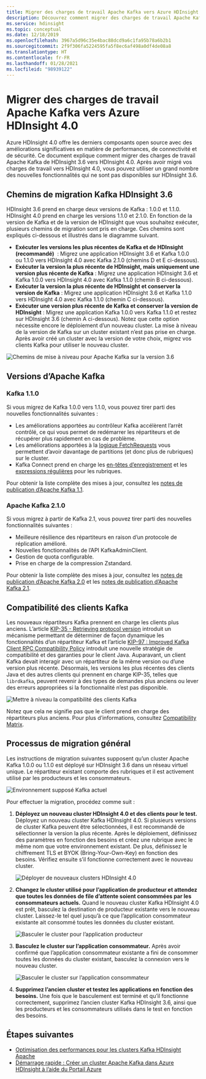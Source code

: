 ```yaml
---
title: Migrer des charges de travail Apache Kafka vers Azure HDInsight 4.0
description: Découvrez comment migrer des charges de travail Apache Kafka de HDInsight 3.6 vers HDInsight 4.0.
ms.service: hdinsight
ms.topic: conceptual
ms.date: 12/18/2019
ms.openlocfilehash: 3967a5d96c35e4bac88dcd9a6c1fa95b78a6b2b1
ms.sourcegitcommit: 2f9f306fa5224595fa5f8ec6af498a0df4de08a8
ms.translationtype: HT
ms.contentlocale: fr-FR
ms.lasthandoff: 01/28/2021
ms.locfileid: "98939122"
---
```

# <a name="migrate-apache-kafka-workloads-to-azure-hdinsight-40"></a>Migrer des charges de travail Apache Kafka vers Azure HDInsight 4.0

Azure HDInsight 4.0 offre les derniers composants open source avec des améliorations significatives en matière de performances, de connectivité et de sécurité. Ce document explique comment migrer des charges de travail Apache Kafka de HDInsight 3.6 vers HDInsight 4.0. Après avoir migré vos charges de travail vers HDInsight 4.0, vous pouvez utiliser un grand nombre des nouvelles fonctionnalités qui ne sont pas disponibles sur HDInsight 3.6.

## <a name="hdinsight-36-kafka-migration-paths"></a>Chemins de migration Kafka HDInsight 3.6

HDInsight 3.6 prend en charge deux versions de Kafka : 1.0.0 et 1.1.0. HDInsight 4.0 prend en charge les versions 1.1.0 et 2.1.0. En fonction de la version de Kafka et de la version de HDInsight que vous souhaitez exécuter, plusieurs chemins de migration sont pris en charge. Ces chemins sont expliqués ci-dessous et illustrés dans le diagramme suivant.

* **Exécuter les versions les plus récentes de Kafka et de HDInsight (recommandé)**  : Migrez une application HDInsight 3.6 et Kafka 1.0.0 ou 1.1.0 vers HDInsight 4.0 avec Kafka 2.1.0 (chemins D et E ci-dessous).
* **Exécuter la version la plus récente de HDInsight, mais uniquement une version plus récente de Kafka** : Migrez une application HDInsight 3.6 et Kafka 1.0.0 vers HDInsight 4.0 avec Kafka 1.1.0 (chemin B ci-dessous).
* **Exécuter la version la plus récente de HDInsight et conserver la version de Kafka** : Migrez une application HDInsight 3.6 et Kafka 1.1.0 vers HDInsight 4.0 avec Kafka 1.1.0 (chemin C ci-dessous).
* **Exécuter une version plus récente de Kafka et conserver la version de HDInsight** : Migrez une application Kafka 1.0.0 vers Kafka 1.1.0 et restez sur HDInsight 3.6 (chemin A ci-dessous). Notez que cette option nécessite encore le déploiement d’un nouveau cluster. La mise à niveau de la version de Kafka sur un cluster existant n’est pas prise en charge. Après avoir créé un cluster avec la version de votre choix, migrez vos clients Kafka pour utiliser le nouveau cluster.

![Chemins de mise à niveau pour Apache Kafka sur la version 3.6](./media/upgrade-threesix-to-four/apache-kafka-upgrade-path.png)

## <a name="apache-kafka-versions"></a>Versions d’Apache Kafka

### <a name="kafka-110"></a>Kafka 1.1.0
  
Si vous migrez de Kafka 1.0.0 vers 1.1.0, vous pouvez tirer parti des nouvelles fonctionnalités suivantes :

* Les améliorations apportées au contrôleur Kafka accélèrent l’arrêt contrôlé, ce qui vous permet de redémarrer les répartiteurs et de récupérer plus rapidement en cas de problème. 
* Les améliorations apportées à la [logique FetchRequests](https://issues.apache.org/jira/browse/KAFKA-6254) vous permettent d’avoir davantage de partitions (et donc plus de rubriques) sur le cluster. 
* Kafka Connect prend en charge les [en-têtes d’enregistrement](https://issues.apache.org/jira/browse/KAFKA-5142) et les [expressions régulières](https://issues.apache.org/jira/browse/KAFKA-3073) pour les rubriques. 

Pour obtenir la liste complète des mises à jour, consultez les [notes de publication d’Apache Kafka 1.1](https://archive.apache.org/dist/kafka/1.1.0/RELEASE_NOTES.html).

### <a name="apache-kafka-210"></a>Apache Kafka 2.1.0

Si vous migrez à partir de Kafka 2.1, vous pouvez tirer parti des nouvelles fonctionnalités suivantes :

* Meilleure résilience des répartiteurs en raison d’un protocole de réplication amélioré.
* Nouvelles fonctionnalités de l’API KafkaAdminClient.
* Gestion de quota configurable.
* Prise en charge de la compression Zstandard.

Pour obtenir la liste complète des mises à jour, consultez les [notes de publication d’Apache Kafka 2.0](https://archive.apache.org/dist/kafka/2.0.0/RELEASE_NOTES.html) et les [notes de publication d’Apache Kafka 2.1](https://archive.apache.org/dist/kafka/2.1.0/RELEASE_NOTES.html).

## <a name="kafka-client-compatibility"></a>Compatibilité des clients Kafka

Les nouveaux répartiteurs Kafka prennent en charge les clients plus anciens. L’article [KIP-35 - Retrieving protocol version](https://cwiki.apache.org/confluence/display/KAFKA/KIP-35+-+Retrieving+protocol+version) introduit un mécanisme permettant de déterminer de façon dynamique les fonctionnalités d’un répartiteur Kafka et l’article [KIP-97 : Improved Kafka Client RPC Compatibility Policy](https://cwiki.apache.org/confluence/display/KAFKA/KIP-97%3A+Improved+Kafka+Client+RPC+Compatibility+Policy) introduit une nouvelle stratégie de compatibilité et des garanties pour le client Java. Auparavant, un client Kafka devait interagir avec un répartiteur de la même version ou d’une version plus récente. Désormais, les versions les plus récentes des clients Java et des autres clients qui prennent en charge KIP-35, telles que `librdkafka`, peuvent revenir à des types de demandes plus anciens ou lever des erreurs appropriées si la fonctionnalité n’est pas disponible.

![Mettre à niveau la compatibilité des clients Kafka](./media/upgrade-threesix-to-four/apache-kafka-client-compatibility.png)

Notez que cela ne signifie pas que le client prend en charge des répartiteurs plus anciens.  Pour plus d’informations, consultez [Compatibility Matrix](https://cwiki.apache.org/confluence/display/KAFKA/Compatibility+Matrix).

## <a name="general-migration-process"></a>Processus de migration général

Les instructions de migration suivantes supposent qu’un cluster Apache Kafka 1.0.0 ou 1.1.0 est déployé sur HDInsight 3.6 dans un réseau virtuel unique. Le répartiteur existant comporte des rubriques et il est activement utilisé par les producteurs et les consommateurs.

![Environnement supposé Kafka actuel](./media/upgrade-threesix-to-four/apache-kafka-presumed-environment.png)

Pour effectuer la migration, procédez comme suit :

1. **Déployez un nouveau cluster HDInsight 4.0 et des clients pour le test.** Déployez un nouveau cluster Kafka HDInsight 4.0. Si plusieurs versions de cluster Kafka peuvent être sélectionnées, il est recommandé de sélectionner la version la plus récente. Après le déploiement, définissez des paramètres en fonction des besoins et créez une rubrique avec le même nom que votre environnement existant. De plus, définissez le chiffrement TLS et BYOK (Bring-Your-Own-Key) en fonction des besoins. Vérifiez ensuite s’il fonctionne correctement avec le nouveau cluster.

    ![Déployer de nouveaux clusters HDInsight 4.0](./media/upgrade-threesix-to-four/deploy-new-hdinsight-clusters.png)

1. **Changez le cluster utilisé pour l’application de producteur et attendez que toutes les données de file d’attente soient consommées par les consommateurs actuels.** Quand le nouveau cluster Kafka HDInsight 4.0 est prêt, basculez la destination de producteur existante vers le nouveau cluster. Laissez-le tel quel jusqu’à ce que l’application consommateur existante ait consommé toutes les données du cluster existant.

    ![Basculer le cluster pour l’application producteur](./media/upgrade-threesix-to-four/switch-cluster-producer-app.png)

1. **Basculez le cluster sur l’application consommateur.** Après avoir confirmé que l’application consommateur existante a fini de consommer toutes les données du cluster existant, basculez la connexion vers le nouveau cluster.

    ![Basculer le cluster sur l’application consommateur](./media/upgrade-threesix-to-four/switch-cluster-consumer-app.png)

1. **Supprimez l’ancien cluster et testez les applications en fonction des besoins.** Une fois que le basculement est terminé et qu’il fonctionne correctement, supprimez l’ancien cluster Kafka HDInsight 3.6, ainsi que les producteurs et les consommateurs utilisés dans le test en fonction des besoins.

## <a name="next-steps"></a>Étapes suivantes

* [Optimisation des performances pour les clusters Kafka HDInsight Apache](apache-kafka-performance-tuning.md)
* [Démarrage rapide : Créer un cluster Apache Kafka dans Azure HDInsight à l’aide du Portail Azure](apache-kafka-get-started.md)
